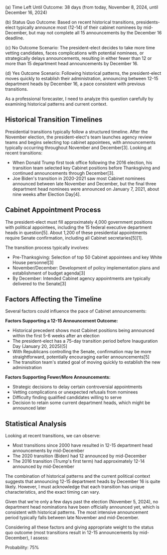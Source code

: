 (a) Time Left Until Outcome: 38 days (from today, November 8, 2024, until December 16, 2024)

(b) Status Quo Outcome: Based on recent historical transitions, presidents-elect typically announce most (12-14) of their cabinet nominees by mid-December, but may not complete all 15 announcements by the December 16 deadline.

(c) No Outcome Scenario: The president-elect decides to take more time vetting candidates, faces complications with potential nominees, or strategically delays announcements, resulting in either fewer than 12 or more than 15 department head announcements by December 16.

(d) Yes Outcome Scenario: Following historical patterns, the president-elect moves quickly to establish their administration, announcing between 12-15 department heads by December 16, a pace consistent with previous transitions.

As a professional forecaster, I need to analyze this question carefully by examining historical patterns and current context.

## Historical Transition Timelines

Presidential transitions typically follow a structured timeline. After the November election, the president-elect's team launches agency review teams and begins selecting top cabinet appointees, with announcements typically occurring throughout November and December[3]. Looking at recent transitions:

- When Donald Trump first took office following the 2016 election, his transition team selected key Cabinet positions before Thanksgiving and continued announcements through December[3].
- Joe Biden's transition in 2020-2021 saw most Cabinet nominees announced between late November and December, but the final three department head nominees were announced on January 7, 2021, about nine weeks after Election Day[4].

## Cabinet Appointment Process

The president-elect must fill approximately 4,000 government positions with political appointees, including the 15 federal executive department heads in question[5]. About 1,200 of these presidential appointments require Senate confirmation, including all Cabinet secretaries[5][1]. 

The transition process typically involves:
- Pre-Thanksgiving: Selection of top 50 Cabinet appointees and key White House personnel[3]
- November/December: Development of policy implementation plans and establishment of budget agenda[3] 
- By December: Intended Cabinet agency appointments are typically delivered to the Senate[3]

## Factors Affecting the Timeline

Several factors could influence the pace of Cabinet announcements:

**Factors Supporting a 12-15 Announcement Outcome:**
- Historical precedent shows most Cabinet positions being announced within the first 5-6 weeks after an election
- The president-elect has a 75-day transition period before Inauguration Day (January 20, 2025)[5]
- With Republicans controlling the Senate, confirmation may be more straightforward, potentially encouraging earlier announcements[5]
- The transition team's stated goal of moving quickly to establish the new administration

**Factors Supporting Fewer/More Announcements:**
- Strategic decisions to delay certain controversial appointments
- Vetting complications or unexpected refusals from nominees
- Difficulty finding qualified candidates willing to serve
- Decision to retain some current department heads, which might be announced later

## Statistical Analysis

Looking at recent transitions, we can observe:
- Most transitions since 2000 have resulted in 12-15 department head announcements by mid-December
- The 2020 transition (Biden) had 12 announced by mid-December
- The 2016 transition (Trump's first term) had approximately 12-14 announced by mid-December

The combination of historical patterns and the current political context suggests that announcing 12-15 department heads by December 16 is quite likely. However, I must acknowledge that each transition has unique characteristics, and the exact timing can vary.

Given that we're only a few days past the election (November 5, 2024), no department head nominations have been officially announced yet, which is consistent with historical patterns. The most intensive announcement period typically falls between late November and mid-December.

Considering all these factors and giving appropriate weight to the status quo outcome (most transitions result in 12-15 announcements by mid-December), I assess:

Probability: 75%